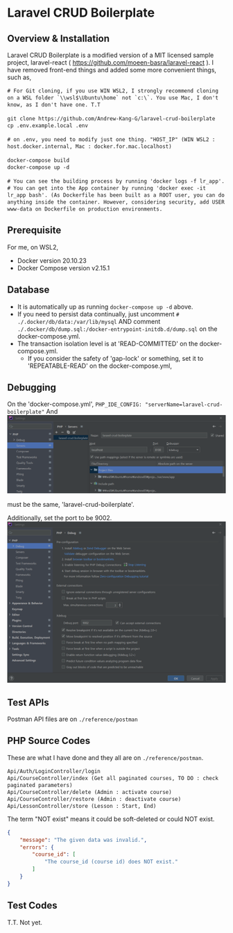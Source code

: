 # Laravel CRUD Boilerplate

## Overview & Installation

Laravel CRUD Boilerplate is a modified version of a MIT licensed sample project, laravel-react ( https://github.com/moeen-basra/laravel-react ).
I have removed front-end things and added some more convenient things, such as,

```shell
# For Git cloning, if you use WIN WSL2, I strongly recommend cloning on a WSL folder `\\wsl$\Ubuntu\home` not `c:\`. You use Mac, I don't know, as I don't have one. T.T

git clone https://github.com/Andrew-Kang-G/laravel-crud-boilerplate
cp .env.example.local .env

# on .env, you need to modify just one thing. "HOST_IP" (WIN WSL2 : host.docker.internal, Mac : docker.for.mac.localhost)

docker-compose build
docker-compose up -d

# You can see the building process by running 'docker logs -f lr_app'.
# You can get into the App container by running 'docker exec -it lr_app bash'. (As Dockerfile has been built as a ROOT user, you can do anything inside the container. However, considering security, add USER www-data on Dockerfile on production environments. 
```

## Prerequisite

For me, on WSL2,

- Docker version 20.10.23
- Docker Compose version v2.15.1

## Database

- It is automatically up as running `docker-compose up -d` above. 
- If you need to persist data continually, just uncomment `# ./.docker/db/data:/var/lib/mysql` AND comment `./.docker/db/dump.sql:/docker-entrypoint-initdb.d/dump.sql` on the docker-compose.yml.
- The transaction isolation level is at 'READ-COMMITTED' on the docker-compose.yml.
    - If you consider the safety of 'gap-lock' or something, set it to 'REPEATABLE-READ' on the docker-compose.yml,

## Debugging
On the 'docker-compose.yml', 
`PHP_IDE_CONFIG: "serverName=laravel-crud-boilerplate"` And
![img.png](/reference/readme/img.png)

must be the same, 'laravel-crud-boilerplate'.

Additionally, set the port to be 9002.
![img2.png](/reference/readme/img2.png)

## Test APIs
Postman API files are on `./reference/postman`

## PHP Source Codes

These are what I have done and they all are on `./reference/postman`.

```
Api/Auth/LoginController/login
Api/CourseController/index (Get all paginated courses, TO DO : check paginated parameters)
Api/CourseController/delete (Admin : activate course)
Api/CourseController/restore (Admin : deactivate course)
Api/LessonController/store (Lesson : Start, End)
```

The term "NOT exist" means it could be soft-deleted or could NOT exist.
```json
{
    "message": "The given data was invalid.",
    "errors": {
        "course_id": [
            "The course_id (course id) does NOT exist."
        ]
    }
}
```

## Test Codes

T.T. Not yet.



